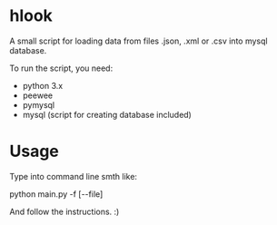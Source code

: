 # hlook
A small script for loading data from files .json, .xml or .csv into mysql database.

To run the script, you need:
 - python 3.x
 - peewee
 - pymysql
 - mysql (script for creating database included)

# Usage
Type into command line smth like:

python main.py -f [--file] <file>

And follow the instructions. :)
